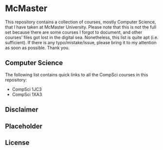 # McMaster
This repository contains a collection of courses, mostly Computer Science, that I have taken at McMaster University. Please note that this is not the full set because there are some courses I forgot to document, and other courses' files got lost in the digital sea. Nonetheless, this list is quite apt (i.e. sufficient). If there is any typo/mistake/issue, please bring it to my attention as soon as possible. Thank you.

## Computer Science
The following list contains quick links to all the CompSci courses in this repository:
* CompSci 1JC3
* CompSci 1XA3

## Disclaimer

## Placeholder

## License
